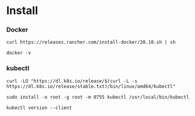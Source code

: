 # Install
### Docker
    curl https://releases.rancher.com/install-docker/20.10.sh | sh
    
    docker -v

### kubectl
    curl -LO "https://dl.k8s.io/release/$(curl -L -s https://dl.k8s.io/release/stable.txt)/bin/linux/amd64/kubectl"
    
    sudo install -o root -g root -m 0755 kubectl /usr/local/bin/kubectl
    
    kubectl version --client



